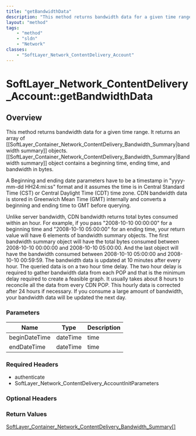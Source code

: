 ```yaml
---
title: "getBandwidthData"
description: "This method returns bandwidth data for a given time range.  It returns an array of [[SoftLayer_Container_Network_Content... "
layout: "method"
tags:
    - "method"
    - "sldn"
    - "Network"
classes:
    - "SoftLayer_Network_ContentDelivery_Account"
---
```

# SoftLayer_Network_ContentDelivery_Account::getBandwidthData
## Overview 
This method returns bandwidth data for a given time range.  It returns an array of [[SoftLayer_Container_Network_ContentDelivery_Bandwidth_Summary|bandwidth summary]] objects. [[SoftLayer_Container_Network_ContentDelivery_Bandwidth_Summary|Bandwidth summary]] object contains a beginning time, ending time, and bandwidth in bytes. 

A Beginning and ending date parameters have to be a timestamp in "yyyy-mm-dd HH24:mi:ss" format and it assumes the time is in Central Standard Time (CST) or Central Daylight Time (CDT) time zone. CDN bandwidth data is stored in Greenwich Mean Time (GMT) internally and converts a beginning and ending time to GMT before querying. 

Unlike server bandwidth, CDN bandwidth returns total bytes consumed within an hour. For example, if you pass "2008-10-10 00:00:00" for a beginning time and "2008-10-10 05:00:00" for an ending time, your return value will have 6 elements of bandwidth summary objects. The first bandwidth summary object will have the total bytes consumed between 2008-10-10 00:00:00 and 2008-10-10 05:00:00. And the last object will have the bandwidth consumed between 2008-10-10 05:00:00 and 2008-10-10 00:59:59. The bandwidth data is updated at 10 minutes after every hour.  The queried data is on a two hour time delay. The two hour delay is required to gather bandwidth data from each POP and that is the minimum delay required to create a feasible graph. It usually takes about 8 hours to reconcile all the data from every CDN POP. This hourly data is corrected after 24 hours if necessary.  If you consume a large amount of bandwidth, your bandwidth data will be updated the next day. 

### Parameters 
|Name | Type | Description |
| --- | --- | --- |
|beginDateTime| dateTime| time|
|endDateTime| dateTime| time|


### Required Headers
* authenticate
* SoftLayer_Network_ContentDelivery_AccountInitParameters

### Optional Headers

### Return Values
<a href='/reference/datatypes/SoftLayer_Container_Network_ContentDelivery_Bandwidth_Summary'>SoftLayer_Container_Network_ContentDelivery_Bandwidth_Summary[] </a>

